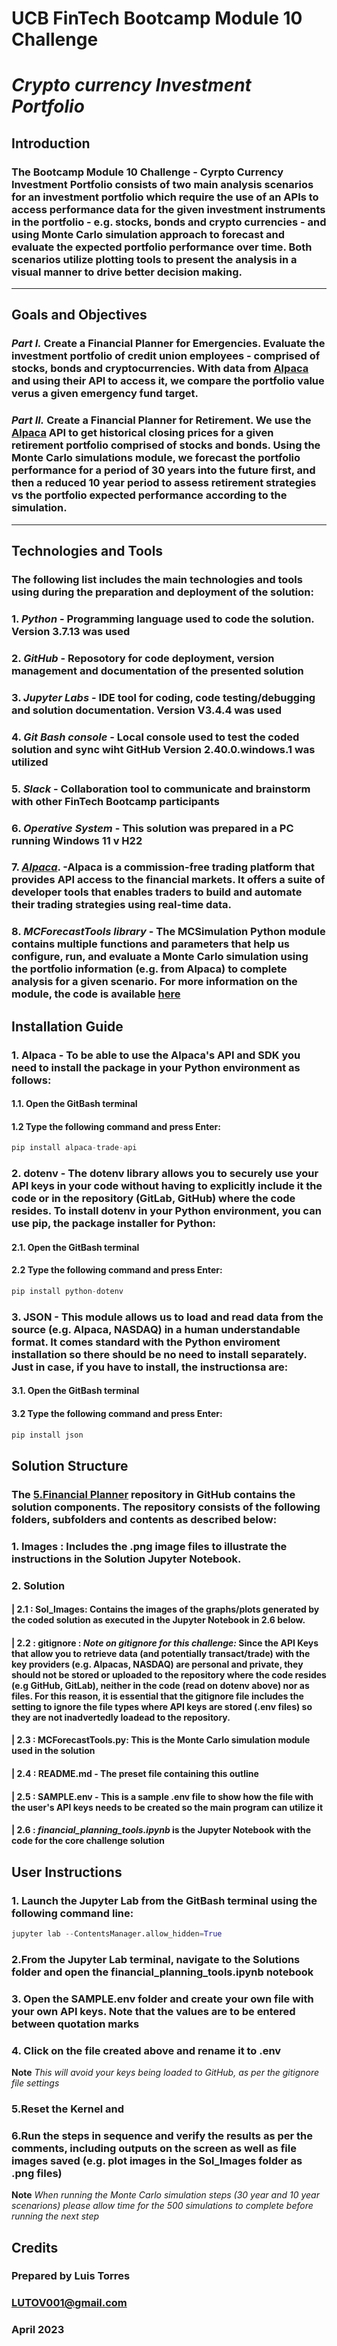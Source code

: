 # **UCB FinTech Bootcamp Module 10 Challenge**
# *Crypto currency Investment Portfolio*
## **Introduction**
### The Bootcamp Module 10 Challenge - Cyrpto Currency Investment Portfolio consists of two main analysis scenarios for an investment portfolio which require the use of an APIs to access performance data for the given investment instruments in the portfolio - e.g. stocks, bonds and crypto currencies - and using Monte Carlo simulation approach to forecast and evaluate the expected portfolio performance over time. Both scenarios utilize plotting tools to present the analysis in a visual manner to drive better decision making.
---
## **Goals and Objectives**
### *Part I.* Create a Financial Planner for Emergencies. Evaluate the investment portfolio of credit union employees - comprised of stocks, bonds and cryptocurrencies. With data from [Alpaca](https://app.alpaca.markets/paper/dashboard/overview) and using their API to access it, we compare the portfolio value verus a given emergency fund target.

### *Part II.* Create a Financial Planner for Retirement. We use the [Alpaca](https://app.alpaca.markets/paper/dashboard/overview) API to get historical closing prices for a given retirement portfolio comprised of stocks and bonds. Using the Monte Carlo simulations module, we forecast the portfolio performance for a period of 30 years into the future first, and then a reduced 10 year period to assess retirement strategies vs the portfolio expected performance according to the simulation.
---
## **Technologies and Tools**
### The following list includes the main technologies and tools using during the preparation and deployment of the solution:
### 1. *Python* - Programming language used to code the solution. Version 3.7.13 was used
### 2. *GitHub* - Reposotory for code deployment, version management and documentation of the presented solution
### 3. *Jupyter Labs* - IDE tool for coding, code testing/debugging and solution documentation. Version V3.4.4 was used
### 4. *Git Bash console* - Local console used to test the coded solution and sync wiht GitHub Version 2.40.0.windows.1 was utilized
### 5. *Slack* - Collaboration tool to communicate and brainstorm with other FinTech Bootcamp participants
### 6. *Operative System* - This solution was prepared in a PC running Windows 11 v H22
### 7. *[Alpaca](https://app.alpaca.markets/paper/dashboard/overview)*. -Alpaca is a commission-free trading platform that provides API access to the financial markets. It offers a suite of developer tools that enables traders to build and automate their trading strategies using real-time data. 
### 8. *MCForecastTools library* - The MCSimulation Python module contains multiple functions and parameters that help us configure, run, and evaluate a Monte Carlo simulation using the portfolio information (e.g. from Alpaca) to complete analysis for a given scenario. For more information on the module, the code is available [here](https://courses.bootcampspot.com/courses/3426/files/2589674/download)

## **Installation Guide**

### 1. Alpaca - To be able to use the Alpaca's API and SDK you need to install the package in your Python environment as follows:
#### 1.1. Open the GitBash terminal
#### 1.2 Type the following command and press Enter:
```python 
pip install alpaca-trade-api
```
### 2. dotenv -  The dotenv library allows you to securely use your API keys in your code without having to explicitly include it the code or in the repository (GitLab, GitHub) where the code resides. To install dotenv in your Python environment, you can use pip, the package installer for Python:
#### 2.1. Open the GitBash terminal
#### 2.2 Type the following command and press Enter:
```python 
pip install python-dotenv
```
### 3. JSON - This module allows us to load and read data from the source (e.g. Alpaca, NASDAQ) in a human understandable format. It comes standard with the Python enviroment installation so there should be no need to install separately. Just in case, if you have to install, the instructionsa are:
#### 3.1. Open the GitBash terminal
#### 3.2 Type the following command and press Enter:
```python 
pip install json
```
## **Solution Structure**

### The **[5.Financial Planner](https://github.com/LUTOV001/5.Financial_Planner)** repository in GitHub contains the solution components. The repository consists of the following folders, subfolders and contents as described below:
 
###    1. Images : Includes the .png image files to illustrate the instructions in the Solution Jupyter Notebook. 
###    2. Solution
####   | 2.1 : Sol_Images: Contains the images of the graphs/plots generated by the coded solution as executed in the Jupyter Notebook in 2.6 below.
####   | 2.2 : gitignore :  *Note on gitignore for this challenge:* Since the API Keys that allow you to retrieve data (and potentially transact/trade) with the key providers (e.g. Alpacas, NASDAQ) are personal and private, they should not be stored or uploaded to the repository where the code resides (e.g GitHub, GitLab), neither in the code (read on dotenv above) nor as files. For this reason, it is essential that the gitignore file includes the setting to ignore the file types where API keys are stored (.env files) so they are not inadvertedly loadead to the repository.
####   | 2.3 : MCForecastTools.py: This is the Monte Carlo simulation module used in the solution 
####   | 2.4 : README.md - The preset file containing this outline
####   | 2.5 : SAMPLE.env - This is a sample .env file to show how the file with the user's API keys needs to be created so the main program can utilize it
####   | 2.6 : *financial_planning_tools.ipynb* is the Jupyter Notebook with the code for the core challenge solution 
###    
###    

## **User Instructions**
### 1. Launch the Jupyter Lab from the GitBash terminal using the following command line:
```python 
jupyter lab --ContentsManager.allow_hidden=True
```
### 2.From the Jupyter Lab terminal, navigate to the Solutions folder and open the financial_planning_tools.ipynb notebook
### 3. Open the SAMPLE.env folder and create your own file with your own API keys. Note that the values are to be entered between quotation marks
### 4. Click on the file created above and rename it to .env 
**Note** *This will avoid your keys being loaded to GitHub, as per the gitignore file settings*
### 5.Reset the Kernel and
### 6.Run the steps in sequence and verify the results as per the comments, including outputs on the screen as well as file images saved  (e.g. plot images in the Sol_Images folder as .png files)
**Note** *When running the Monte Carlo simulation steps (30 year and 10 year scenarions) please allow time for the 500 simulations to complete before running the next step*
####

## **Credits**

### Prepared by Luis Torres 
### LUTOV001@gmail.com
### April 2023
